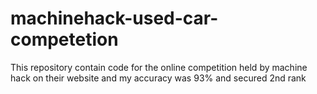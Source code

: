 # machinehack-used-car-competetion
This repository contain code for the online competition held  by machine hack on their website and my accuracy was 93% and secured 2nd rank
